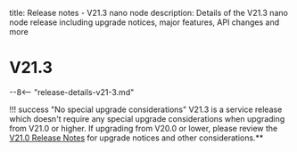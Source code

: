 title: Release notes - V21.3 nano node
description: Details of the V21.3 nano node release including upgrade notices, major features, API changes and more

# V21.3


--8<-- "release-details-v21-3.md"

!!! success "No special upgrade considerations"
	V21.3 is a service release which doesn't require any special upgrade considerations when upgrading from V21.0 or higher. If upgrading from V20.0 or lower, please review the [V21.0 Release Notes](release-v21-0.md) for upgrade notices and other considerations.**